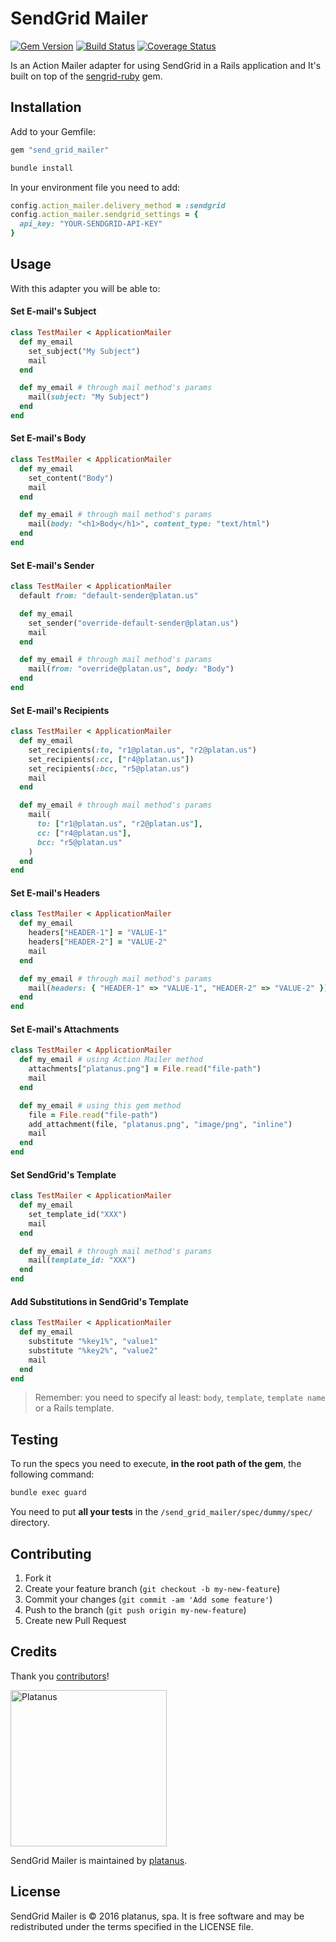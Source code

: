 # SendGrid Mailer
[![Gem Version](https://badge.fury.io/rb/send_grid_mailer.svg)](https://badge.fury.io/rb/send_grid_mailer)
[![Build Status](https://travis-ci.org/platanus/send_grid_mailer.svg?branch=master)](https://travis-ci.org/platanus/send_grid_mailer)
[![Coverage Status](https://coveralls.io/repos/github/platanus/send_grid_mailer/badge.svg)](https://coveralls.io/github/platanus/send_grid_mailer)

Is an Action Mailer adapter for using SendGrid in a Rails application and
It's built on top of the [sengrid-ruby](https://github.com/sendgrid/sendgrid-ruby) gem.

## Installation

Add to your Gemfile:

```ruby
gem "send_grid_mailer"
```

```bash
bundle install
```

In your environment file you need to add:

```ruby
config.action_mailer.delivery_method = :sendgrid
config.action_mailer.sendgrid_settings = {
  api_key: "YOUR-SENDGRID-API-KEY"
}
```

## Usage

With this adapter you will be able to:

#### Set E-mail's Subject

```ruby
class TestMailer < ApplicationMailer
  def my_email
    set_subject("My Subject")
    mail
  end

  def my_email # through mail method's params
    mail(subject: "My Subject")
  end
end
```

#### Set E-mail's Body

```ruby
class TestMailer < ApplicationMailer
  def my_email
    set_content("Body")
    mail
  end

  def my_email # through mail method's params
    mail(body: "<h1>Body</h1>", content_type: "text/html")
  end
end
```

#### Set E-mail's Sender

```ruby
class TestMailer < ApplicationMailer
  default from: "default-sender@platan.us"

  def my_email
    set_sender("override-default-sender@platan.us")
    mail
  end

  def my_email # through mail method's params
    mail(from: "override@platan.us", body: "Body")
  end
end
```

#### Set E-mail's Recipients

```ruby
class TestMailer < ApplicationMailer
  def my_email
    set_recipients(:to, "r1@platan.us", "r2@platan.us")
    set_recipients(:cc, ["r4@platan.us"])
    set_recipients(:bcc, "r5@platan.us")
    mail
  end

  def my_email # through mail method's params
    mail(
      to: ["r1@platan.us", "r2@platan.us"],
      cc: ["r4@platan.us"],
      bcc: "r5@platan.us"
    )
  end
end
```

#### Set E-mail's Headers

```ruby
class TestMailer < ApplicationMailer
  def my_email
    headers["HEADER-1"] = "VALUE-1"
    headers["HEADER-2"] = "VALUE-2"
    mail
  end

  def my_email # through mail method's params
    mail(headers: { "HEADER-1" => "VALUE-1", "HEADER-2" => "VALUE-2" })
  end
end
```

#### Set E-mail's Attachments

```ruby
class TestMailer < ApplicationMailer
  def my_email # using Action Mailer method
    attachments["platanus.png"] = File.read("file-path")
    mail
  end

  def my_email # using this gem method
    file = File.read("file-path")
    add_attachment(file, "platanus.png", "image/png", "inline")
    mail
  end
end
```

#### Set SendGrid's Template

```ruby
class TestMailer < ApplicationMailer
  def my_email
    set_template_id("XXX")
    mail
  end

  def my_email # through mail method's params
    mail(template_id: "XXX")
  end
end
```

#### Add Substitutions in SendGrid's Template

```ruby
class TestMailer < ApplicationMailer
  def my_email
    substitute "%key1%", "value1"
    substitute "%key2%", "value2"
    mail
  end
end
```

> Remember: you need to specify al least: `body`, `template`, `template name` or a Rails template.

## Testing

To run the specs you need to execute, **in the root path of the gem**, the following command:

```bash
bundle exec guard
```

You need to put **all your tests** in the `/send_grid_mailer/spec/dummy/spec/` directory.

## Contributing

1. Fork it
2. Create your feature branch (`git checkout -b my-new-feature`)
3. Commit your changes (`git commit -am 'Add some feature'`)
4. Push to the branch (`git push origin my-new-feature`)
5. Create new Pull Request

## Credits

Thank you [contributors](https://github.com/platanus/send_grid_mailer/graphs/contributors)!

<img src="http://platan.us/gravatar_with_text.png" alt="Platanus" width="250"/>

SendGrid Mailer is maintained by [platanus](http://platan.us).

## License

SendGrid Mailer is © 2016 platanus, spa. It is free software and may be redistributed under the terms specified in the LICENSE file.
